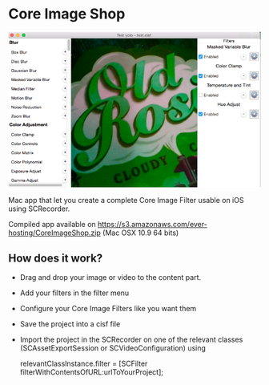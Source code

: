 Core Image Shop
===============

![](screenshot.png)

Mac app that let you create a complete Core Image Filter usable on iOS using SCRecorder. 

Compiled app available on https://s3.amazonaws.com/ever-hosting/CoreImageShop.zip (Mac OSX 10.9 64 bits)

How does it work?
-----------------

- Drag and drop your image or video to the content part.
- Add your filters in the filter menu
- Configure your Core Image Filters like you want them
- Save the project into a cisf file
- Import the project in the SCRecorder on one of the relevant classes (SCAssetExportSession or SCVideoConfiguration) using

  relevantClassInstance.filter = [SCFilter filterWithContentsOfURL:urlToYourProject];

